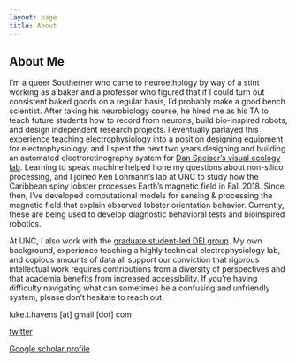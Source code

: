 ```yaml
---
layout: page
title: About
---
```


## About Me

I’m a queer Southerner who came to neuroethology by way of a stint working as a baker and a professor who figured that if I could turn out consistent baked goods on a regular basis, I’d probably make a good bench scientist. After taking his neurobiology course, he hired me as his TA to teach future students how to record from neurons, build bio-inspired robots, and design independent research projects. I eventually parlayed this experience teaching electrophysiology into a position designing equipment for electrophysiology, and I spent the next two years designing and building an automated electroretinography system for [Dan Speiser’s visual ecology lab](https://www.speiserlab.com/). Learning to speak machine helped hone my questions about non-silico processing, and I joined Ken Lohmann’s lab at UNC to study how the Caribbean spiny lobster processes Earth’s magnetic field in Fall 2018. Since then, I’ve developed computational models for sensing & processing the magnetic field that explain observed lobster orientation behavior. Currently, these are being used to develop diagnostic behavioral tests and bioinspired robotics.

At UNC, I also work with the [graduate student-led DEI group](https://www.speiserlab.com/). My own background, experience teaching a highly technical electrophysiology lab, and copious amounts of data all support our conviction that rigorous intellectual work requires contributions from a diversity of perspectives and that academia benefits from increased accessibility. If you’re having difficulty navigating what can sometimes be a confusing and unfriendly system, please don’t hesitate to reach out.

luke.t.havens [at] gmail [dot] com

[twitter]("https://twitter.com/lukehavens_")

[Google scholar profile](https://scholar.google.com/citations?view_op=list_works&hl=en&user=lWjlASUAAAAJ)
